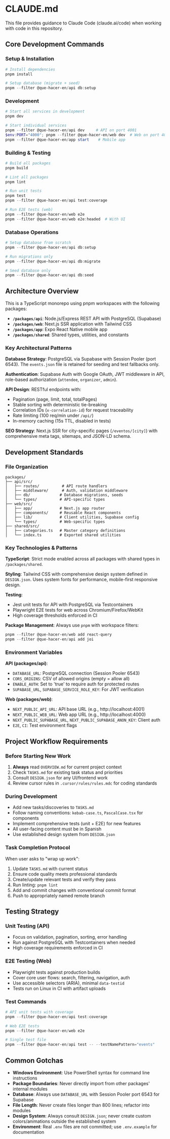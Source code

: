 # CLAUDE.md

This file provides guidance to Claude Code (claude.ai/code) when working with code in this repository.

## Core Development Commands

### Setup & Installation
```powershell
# Install dependencies
pnpm install

# Setup database (migrate + seed)
pnpm --filter @que-hacer-en/api db:setup
```

### Development
```powershell
# Start all services in development
pnpm dev

# Start individual services
pnpm --filter @que-hacer-en/api dev     # API on port 4001
$env:PORT="4000"; pnpm --filter @que-hacer-en/web dev  # Web on port 4000
pnpm --filter @que-hacer-en/app start    # Mobile app
```

### Building & Testing
```powershell
# Build all packages
pnpm build

# Lint all packages
pnpm lint

# Run unit tests
pnpm test
pnpm --filter @que-hacer-en/api test:coverage

# Run E2E tests (web)
pnpm --filter @que-hacer-en/web e2e
pnpm --filter @que-hacer-en/web e2e:headed  # With UI
```

### Database Operations
```powershell
# Setup database from scratch
pnpm --filter @que-hacer-en/api db:setup

# Run migrations only
pnpm --filter @que-hacer-en/api db:migrate

# Seed database only
pnpm --filter @que-hacer-en/api db:seed
```

## Architecture Overview

This is a TypeScript monorepo using pnpm workspaces with the following packages:

- **`/packages/api`**: Node.js/Express REST API with PostgreSQL (Supabase)
- **`/packages/web`**: Next.js SSR application with Tailwind CSS  
- **`/packages/app`**: Expo React Native mobile app
- **`/packages/shared`**: Shared types, utilities, and constants

### Key Architectural Patterns

**Database Strategy**: PostgreSQL via Supabase with Session Pooler (port 6543). The `events.json` file is retained for seeding and test fallbacks only.

**Authentication**: Supabase Auth with Google OAuth, JWT middleware in API, role-based authorization (`attendee`, `organizer`, `admin`).

**API Design**: RESTful endpoints with:
- Pagination (page, limit, total, totalPages)  
- Stable sorting with deterministic tie-breaking
- Correlation IDs (`x-correlation-id`) for request traceability
- Rate limiting (100 req/min under `/api/`)
- In-memory caching (15s TTL, disabled in tests)

**SEO Strategy**: Next.js SSR for city-specific pages (`/eventos/[city]`) with comprehensive meta tags, sitemaps, and JSON-LD schema.

## Development Standards

### File Organization
```
packages/
├── api/src/
│   ├── routes/          # API route handlers
│   ├── middleware/      # Auth, validation middleware
│   ├── db/             # Database migrations, seeds
│   └── types/          # API-specific types
├── web/src/
│   ├── app/            # Next.js app router
│   ├── components/     # Reusable React components
│   ├── lib/            # Client utilities, Supabase config
│   └── types/          # Web-specific types
├── shared/src/
│   ├── categories.ts   # Master category definitions
│   └── index.ts        # Exported shared utilities
```

### Key Technologies & Patterns

**TypeScript**: Strict mode enabled across all packages with shared types in `/packages/shared`.

**Styling**: Tailwind CSS with comprehensive design system defined in `DESIGN.json`. Uses system fonts for performance, mobile-first responsive design.

**Testing**: 
- Jest unit tests for API with PostgreSQL via Testcontainers
- Playwright E2E tests for web across Chromium/Firefox/WebKit
- High coverage thresholds enforced in CI

**Package Management**: Always use `pnpm` with workspace filters:
```powershell
pnpm --filter @que-hacer-en/web add react-query
pnpm --filter @que-hacer-en/api add joi
```

### Environment Variables

**API (packages/api)**:
- `DATABASE_URL`: PostgreSQL connection (Session Pooler 6543)
- `CORS_ORIGINS`: CSV of allowed origins (empty = allow all)
- `ENABLE_AUTH`: Set to 'true' to require auth for protected routes
- `SUPABASE_URL`, `SUPABASE_SERVICE_ROLE_KEY`: For JWT verification

**Web (packages/web)**:
- `NEXT_PUBLIC_API_URL`: API base URL (e.g., http://localhost:4001)
- `NEXT_PUBLIC_WEB_URL`: Web app URL (e.g., http://localhost:4000)  
- `NEXT_PUBLIC_SUPABASE_URL`, `NEXT_PUBLIC_SUPABASE_ANON_KEY`: Client auth
- `E2E`, `CI`: Test environment flags

## Project Workflow Requirements

### Before Starting New Work
1. **Always** read `OVERVIEW.md` for current project context
2. Check `TASKS.md` for existing task status and priorities
3. Consult `DESIGN.json` for any UI/frontend work
4. Review cursor rules in `.cursor/rules/rules.mdc` for coding standards

### During Development
- Add new tasks/discoveries to `TASKS.md`  
- Follow naming conventions: `kebab-case.ts`, `PascalCase.tsx` for components
- Implement comprehensive tests (unit + E2E) for new features
- All user-facing content must be in Spanish
- Use established design system from `DESIGN.json`

### Task Completion Protocol
When user asks to "wrap up work":
1. Update `TASKS.md` with current status
2. Ensure code quality meets professional standards
3. Create/update relevant tests and verify they pass
4. Run linting: `pnpm lint`
5. Add and commit changes with conventional commit format
6. Push to appropriately named remote branch

## Testing Strategy

### Unit Testing (API)
- Focus on validation, pagination, sorting, error handling
- Run against PostgreSQL with Testcontainers when needed
- High coverage requirements enforced in CI

### E2E Testing (Web)
- Playwright tests against production builds
- Cover core user flows: search, filtering, navigation, auth
- Use accessible selectors (ARIA), minimal `data-testid`
- Tests run on Linux in CI with artifact uploads

### Test Commands
```powershell
# API unit tests with coverage
pnpm --filter @que-hacer-en/api test:coverage

# Web E2E tests
pnpm --filter @que-hacer-en/web e2e

# Single test file
pnpm --filter @que-hacer-en/api test -- --testNamePattern="events"
```

## Common Gotchas

- **Windows Environment**: Use PowerShell syntax for command line instructions
- **Package Boundaries**: Never directly import from other packages' internal modules
- **Database**: Always use `DATABASE_URL` with Session Pooler port 6543 for Supabase
- **File Length**: Never create files longer than 800 lines; refactor into modules
- **Design System**: Always consult `DESIGN.json`; never create custom colors/animations outside the established system
- **Environment**: Real `.env` files are not committed; use `.env.example` for documentation